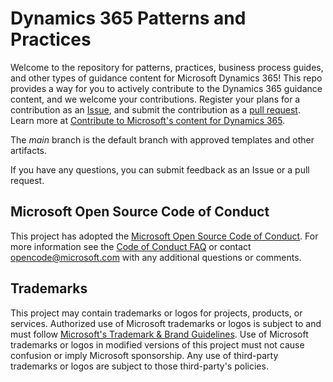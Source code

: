 # Dynamics 365 Patterns and Practices

Welcome to the repository for patterns, practices, business process guides, and other types of guidance content for Microsoft Dynamics 365! This repo provides a way for you to actively contribute to the Dynamics 365 guidance content, and we welcome your contributions. Register your plans for a contribution as an [Issue](https://github.com/microsoft/dynamics365patternspractices/issues/new/choose), and submit the contribution as a [pull request](https://github.com/microsoft/dynamics365patternspractices/pulls). Learn more at [Contribute to Microsoft's content for Dynamics 365](https://learn.microsoft.com/en-us/dynamics365/get-started/contribute#dynamics-365-guidance-content).  

The *main* branch is the default branch with approved templates and other artifacts.

If you have any questions, you can submit feedback as an Issue or a pull request.

## Microsoft Open Source Code of Conduct

This project has adopted the [Microsoft Open Source Code of Conduct](https://opensource.microsoft.com/codeofconduct/).
For more information see the [Code of Conduct FAQ](https://opensource.microsoft.com/codeofconduct/faq/) or contact [opencode@microsoft.com](mailto:opencode@microsoft.com) with any additional questions or comments.

## Trademarks

This project may contain trademarks or logos for projects, products, or services. Authorized use of Microsoft trademarks or logos is subject to and must follow [Microsoft's Trademark & Brand Guidelines](https://www.microsoft.com/en-us/legal/intellectualproperty/trademarks/usage/general).
Use of Microsoft trademarks or logos in modified versions of this project must not cause confusion or imply Microsoft sponsorship.
Any use of third-party trademarks or logos are subject to those third-party's policies.
